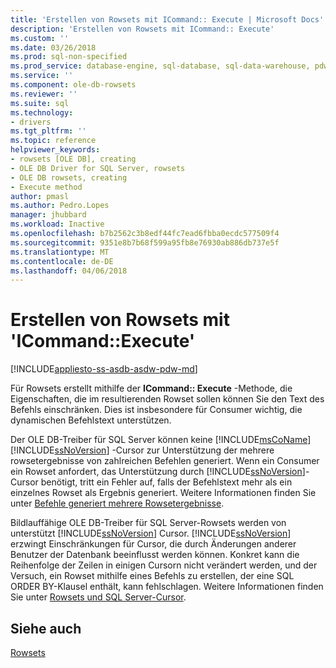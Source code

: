 ```yaml
---
title: 'Erstellen von Rowsets mit ICommand:: Execute | Microsoft Docs'
description: 'Erstellen von Rowsets mit ICommand:: Execute'
ms.custom: ''
ms.date: 03/26/2018
ms.prod: sql-non-specified
ms.prod_service: database-engine, sql-database, sql-data-warehouse, pdw
ms.service: ''
ms.component: ole-db-rowsets
ms.reviewer: ''
ms.suite: sql
ms.technology:
- drivers
ms.tgt_pltfrm: ''
ms.topic: reference
helpviewer_keywords:
- rowsets [OLE DB], creating
- OLE DB Driver for SQL Server, rowsets
- OLE DB rowsets, creating
- Execute method
author: pmasl
ms.author: Pedro.Lopes
manager: jhubbard
ms.workload: Inactive
ms.openlocfilehash: b7b2562c3b8edf44fc7ead6fbba0ecdc577509f4
ms.sourcegitcommit: 9351e8b7b68f599a95fb8e76930ab886db737e5f
ms.translationtype: MT
ms.contentlocale: de-DE
ms.lasthandoff: 04/06/2018
---
```

# <a name="creating-rowsets-with-icommandexecute"></a>Erstellen von Rowsets mit 'ICommand::Execute'
[!INCLUDE[appliesto-ss-asdb-asdw-pdw-md](../../../includes/appliesto-ss-asdb-asdw-pdw-md.md)]

  Für Rowsets erstellt mithilfe der **ICommand:: Execute** -Methode, die Eigenschaften, die im resultierenden Rowset sollen können Sie den Text des Befehls einschränken. Dies ist insbesondere für Consumer wichtig, die dynamischen Befehlstext unterstützen.  
  
 Der OLE DB-Treiber für SQL Server können keine [!INCLUDE[msCoName](../../../includes/msconame-md.md)] [!INCLUDE[ssNoVersion](../../../includes/ssnoversion-md.md)] -Cursor zur Unterstützung der mehrere rowsetergebnisse von zahlreichen Befehlen generiert. Wenn ein Consumer ein Rowset anfordert, das Unterstützung durch [!INCLUDE[ssNoVersion](../../../includes/ssnoversion-md.md)]-Cursor benötigt, tritt ein Fehler auf, falls der Befehlstext mehr als ein einzelnes Rowset als Ergebnis generiert. Weitere Informationen finden Sie unter [Befehle generiert mehrere Rowsetergebnisse](../../oledb/ole-db-commands/commands-generating-multiple-rowset-results.md).  
  
 Bildlauffähige OLE DB-Treiber für SQL Server-Rowsets werden von unterstützt [!INCLUDE[ssNoVersion](../../../includes/ssnoversion-md.md)] Cursor. [!INCLUDE[ssNoVersion](../../../includes/ssnoversion-md.md)] erzwingt Einschränkungen für Cursor, die durch Änderungen anderer Benutzer der Datenbank beeinflusst werden können. Konkret kann die Reihenfolge der Zeilen in einigen Cursorn nicht verändert werden, und der Versuch, ein Rowset mithilfe eines Befehls zu erstellen, der eine SQL ORDER BY-Klausel enthält, kann fehlschlagen. Weitere Informationen finden Sie unter [Rowsets und SQL Server-Cursor](../../oledb/ole-db-rowsets/rowsets-and-sql-server-cursors.md).  
  
## <a name="see-also"></a>Siehe auch  
 [Rowsets](../../oledb/ole-db-rowsets/rowsets.md)  
  
  
